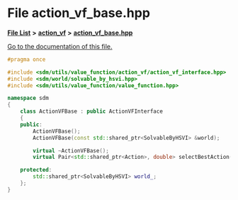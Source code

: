
# File action\_vf\_base.hpp

[**File List**](files.md) **>** [**action\_vf**](dir_d1aeb2fe2f9787dc1bfb67b37cd039f2.md) **>** [**action\_vf\_base.hpp**](action__vf__base_8hpp.md)

[Go to the documentation of this file.](action__vf__base_8hpp.md) 


````cpp
#pragma once

#include <sdm/utils/value_function/action_vf/action_vf_interface.hpp>
#include <sdm/world/solvable_by_hsvi.hpp>
#include <sdm/utils/value_function/value_function.hpp>

namespace sdm
{
    class ActionVFBase : public ActionVFInterface
    {
    public:
        ActionVFBase();
        ActionVFBase(const std::shared_ptr<SolvableByHSVI> &world);

        virtual ~ActionVFBase();
        virtual Pair<std::shared_ptr<Action>, double> selectBestAction(const std::shared_ptr<ValueFunction> &vf, const std::shared_ptr<State> &state, number t) = 0;

    protected:
        std::shared_ptr<SolvableByHSVI> world_;
    };
}
````

